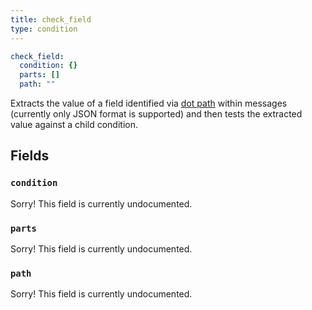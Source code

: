 ```yaml
---
title: check_field
type: condition
---
```


```yaml
check_field:
  condition: {}
  parts: []
  path: ""
```

Extracts the value of a field identified via [dot path](../field_paths.md)
within messages (currently only JSON format is supported) and then tests the
extracted value against a child condition.

## Fields

### `condition`

Sorry! This field is currently undocumented.

### `parts`

Sorry! This field is currently undocumented.

### `path`

Sorry! This field is currently undocumented.

